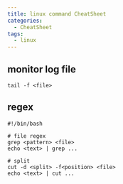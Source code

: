 ```yaml
---
title: linux command CheatSheet
categories:
  - CheatSheet
tags:
  - linux
---
```


monitor log file
---

```shell
tail -f <file>
```

regex
---

```shell
#!/bin/bash

# file regex
grep <pattern> <file>
echo <text> | grep ...

# split
cut -d <split> -f<position> <file>
echo <text> | cut ...
```